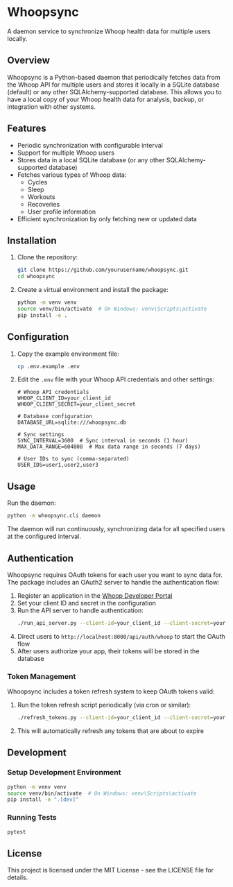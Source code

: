 # Whoopsync

A daemon service to synchronize Whoop health data for multiple users locally.

## Overview

Whoopsync is a Python-based daemon that periodically fetches data from the Whoop API for multiple users and stores it locally in a SQLite database (default) or any other SQLAlchemy-supported database. This allows you to have a local copy of your Whoop health data for analysis, backup, or integration with other systems.

## Features

- Periodic synchronization with configurable interval
- Support for multiple Whoop users
- Stores data in a local SQLite database (or any other SQLAlchemy-supported database)
- Fetches various types of Whoop data:
  - Cycles
  - Sleep
  - Workouts
  - Recoveries
  - User profile information
- Efficient synchronization by only fetching new or updated data

## Installation

1. Clone the repository:
   ```bash
   git clone https://github.com/yourusername/whoopsync.git
   cd whoopsync
   ```

2. Create a virtual environment and install the package:
   ```bash
   python -m venv venv
   source venv/bin/activate  # On Windows: venv\Scripts\activate
   pip install -e .
   ```

## Configuration

1. Copy the example environment file:
   ```bash
   cp .env.example .env
   ```

2. Edit the `.env` file with your Whoop API credentials and other settings:
   ```
   # Whoop API credentials
   WHOOP_CLIENT_ID=your_client_id
   WHOOP_CLIENT_SECRET=your_client_secret
   
   # Database configuration
   DATABASE_URL=sqlite:///whoopsync.db
   
   # Sync settings
   SYNC_INTERVAL=3600  # Sync interval in seconds (1 hour)
   MAX_DATA_RANGE=604800  # Max data range in seconds (7 days)
   
   # User IDs to sync (comma-separated)
   USER_IDS=user1,user2,user3
   ```

## Usage

Run the daemon:
```bash
python -m whoopsync.cli daemon
```

The daemon will run continuously, synchronizing data for all specified users at the configured interval.

## Authentication

Whoopsync requires OAuth tokens for each user you want to sync data for. The package includes an OAuth2 server to handle the authentication flow:

1. Register an application in the [Whoop Developer Portal](https://developer.whoop.com)
2. Set your client ID and secret in the configuration
3. Run the API server to handle authentication:
   ```bash
   ./run_api_server.py --client-id=your_client_id --client-secret=your_client_secret
   ```
4. Direct users to `http://localhost:8000/api/auth/whoop` to start the OAuth flow
5. After users authorize your app, their tokens will be stored in the database

### Token Management

Whoopsync includes a token refresh system to keep OAuth tokens valid:

1. Run the token refresh script periodically (via cron or similar):
   ```bash
   ./refresh_tokens.py --client-id=your_client_id --client-secret=your_client_secret
   ```
2. This will automatically refresh any tokens that are about to expire

## Development

### Setup Development Environment

```bash
python -m venv venv
source venv/bin/activate  # On Windows: venv\Scripts\activate
pip install -e ".[dev]"
```

### Running Tests

```bash
pytest
```

## License

This project is licensed under the MIT License - see the LICENSE file for details.
